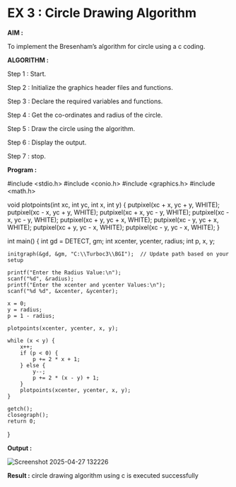 # EX 3 : Circle Drawing Algorithm

**AIM :**

To  implement the Bresenham’s  algorithm for circle using a c coding.


**ALGORITHM :**

Step 1 : Start.
    
Step 2 : Initialize the graphics header files and functions.
   
Step 3 : Declare the required variables and functions.
 
Step 4 : Get the co-ordinates and radius of the circle.

Step 5 : Draw the circle using the algorithm.

Step  6 : Display the output.
  
Step 7 : stop.

**Program :**

#include <stdio.h>
#include <conio.h>
#include <graphics.h>
#include <math.h>

void plotpoints(int xc, int yc, int x, int y) {
    putpixel(xc + x, yc + y, WHITE);
    putpixel(xc - x, yc + y, WHITE);
    putpixel(xc + x, yc - y, WHITE);
    putpixel(xc - x, yc - y, WHITE);
    putpixel(xc + y, yc + x, WHITE);
    putpixel(xc - y, yc + x, WHITE);
    putpixel(xc + y, yc - x, WHITE);
    putpixel(xc - y, yc - x, WHITE);
}

int main() {
    int gd = DETECT, gm;
    int xcenter, ycenter, radius;
    int p, x, y;

    initgraph(&gd, &gm, "C:\\Turboc3\\BGI");  // Update path based on your setup

    printf("Enter the Radius Value:\n");
    scanf("%d", &radius);
    printf("Enter the xcenter and ycenter Values:\n");
    scanf("%d %d", &xcenter, &ycenter);

    x = 0;
    y = radius;
    p = 1 - radius;

    plotpoints(xcenter, ycenter, x, y);

    while (x < y) {
        x++;
        if (p < 0) {
            p += 2 * x + 1;
        } else {
            y--;
            p += 2 * (x - y) + 1;
        }
        plotpoints(xcenter, ycenter, x, y);
    }

    getch();
    closegraph();
    return 0;
}

**Output :**

![Screenshot 2025-04-27 132226](https://github.com/user-attachments/assets/0b71ede5-d64b-4464-965a-e78d5e019d1e)


**Result :**
circle drawing algorithm using c is executed successfully
